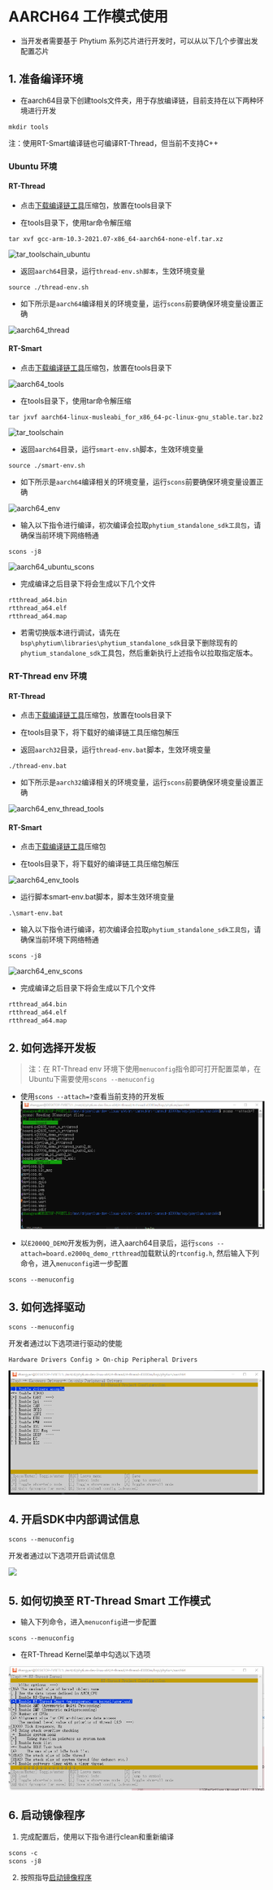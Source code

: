 # AARCH64 工作模式使用

- 当开发者需要基于 Phytium 系列芯片进行开发时，可以从以下几个步骤出发配置芯片

## 1. 准备编译环境

- 在aarch64目录下创建tools文件夹，用于存放编译链，目前支持在以下两种环境进行开发
```shell
mkdir tools
```
注：使用RT-Smart编译链也可编译RT-Thread，但当前不支持C++

### Ubuntu 环境

#### RT-Thread

- 点击[下载编译链工具](https://armkeil.blob.core.windows.net/developer/Files/downloads/gnu-a/10.3-2021.07/binrel/gcc-arm-10.3-2021.07-x86_64-aarch64-none-elf.tar.xz)压缩包，放置在tools目录下

- 在tools目录下，使用tar命令解压缩
```shell
tar xvf gcc-arm-10.3-2021.07-x86_64-aarch64-none-elf.tar.xz
```

![tar_toolschain_ubuntu](./figures/tar_toolschain_ubuntu.png)

- 返回`aarch64`目录，运行`thread-env.sh脚本`，生效环境变量
```shell
source ./thread-env.sh
```

- 如下所示是`aarch64`编译相关的环境变量，运行`scons`前要确保环境变量设置正确

![aarch64_thread](./figures/aarch64_thread.png)

#### RT-Smart

- 点击[下载编译链工具](https://github.com/RT-Thread/toolchains-ci/releases/tag/v1.7)压缩包，放置在tools目录下

![aarch64_tools](./figures/aarch64_tools.png)

- 在tools目录下，使用tar命令解压缩
```shell
tar jxvf aarch64-linux-musleabi_for_x86_64-pc-linux-gnu_stable.tar.bz2
```

![tar_toolschain](./figures/tar_toolschain.png)

- 返回`aarch64`目录，运行`smart-env.sh`脚本，生效环境变量
```shell
source ./smart-env.sh
```

- 如下所示是`aarch64`编译相关的环境变量，运行`scons`前要确保环境变量设置正确

![aarch64_env](./figures/aarch64_env.png)

- 输入以下指令进行编译，初次编译会拉取`phytium_standalone_sdk工具包`，请确保当前环境下网络畅通
```shell
scons -j8
```
![aarch64_ubuntu_scons](./figures/aarch64_ubuntu_scons.png)

- 完成编译之后目录下将会生成以下几个文件
```
rtthread_a64.bin
rtthread_a64.elf
rtthread_a64.map
```

- 若需切换版本进行调试，请先在`bsp\phytium\libraries\phytium_standalone_sdk`目录下删除现有的`phytium_standalone_sdk`工具包，然后重新执行上述指令以拉取指定版本。

### RT-Thread env 环境

#### RT-Thread

- 点击[下载编译链工具](https://developer.arm.com/-/media/Files/downloads/gnu/11.2-2022.02/binrel/gcc-arm-11.2-2022.02-mingw-w64-i686-aarch64-none-elf.zip)压缩包，放置在tools目录下

- 在tools目录下，将下载好的编译链工具压缩包解压


- 返回`aarch32`目录，运行`thread-env.bat`脚本，生效环境变量
```shell
./thread-env.bat
```

- 如下所示是`aarch32`编译相关的环境变量，运行`scons`前要确保环境变量设置正确

![aarch64_env_thread_tools](./figures/aarch64_env_thread_tools.png)

#### RT-Smart

- 点击[下载编译链工具](https://download.rt-thread.org/download/rt-smart/toolchains/aarch64-linux-musleabi_for_i686-w64-mingw32_latest.zip
)压缩包

- 在tools目录下，将下载好的编译链工具压缩包解压

![aarch64_env_tools](./figures/aarch64_env_tools.png)

- 运行脚本smart-env.bat脚本，脚本生效环境变量
```shell
.\smart-env.bat
```

- 输入以下指令进行编译，初次编译会拉取`phytium_standalone_sdk工具包`，请确保当前环境下网络畅通
```shell
scons -j8
```
![aarch64_env_scons](./figures/aarch64_env_scons.png)

- 完成编译之后目录下将会生成以下几个文件
```
rtthread_a64.bin
rtthread_a64.elf
rtthread_a64.map
```

## 2. 如何选择开发板

>注：在 RT-Thread env 环境下使用`menuconfig`指令即可打开配置菜单，在Ubuntu下需要使用`scons --menuconfig`
- 使用`scons --attach=?`查看当前支持的开发板
![](./figures/scons_attach.png)

- 以`E2000Q_DEMO`开发板为例，进入aarch64目录后，运行`scons --attach=board.e2000q_demo_rtthread`加载默认的`rtconfig.h`, 然后输入下列命令，进入`menuconfig`进一步配置

```shell
scons --menuconfig
```

## 3. 如何选择驱动

```shell
scons --menuconfig
```

开发者通过以下选项进行驱动的使能
```
Hardware Drivers Config > On-chip Peripheral Drivers
```

![](./figures/select_driver.png)

## 4. 开启SDK中内部调试信息

```shell
scons --menuconfig
```

开发者通过以下选项开启调试信息

![](./figures/debug_info.png)

## 5. 如何切换至 RT-Thread Smart 工作模式

- 输入下列命令，进入`menuconfig`进一步配置
```shell
scons --menuconfig
```
- 在RT-Thread Kernel菜单中勾选以下选项

![](./figures/rtsmart_config.png)
## 6. 启动镜像程序

1. 完成配置后，使用以下指令进行clean和重新编译
```shell
scons -c
scons -j8
```
2. 按照指导[启动镜像程序](../doc/how_to_flashed_binary.md)
